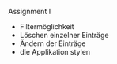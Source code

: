 Assignment I

- Filtermöglichkeit
- Löschen einzelner Einträge
- Ändern der Einträge
- die Applikation stylen
